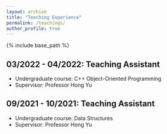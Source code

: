 ```yaml
---
layout: archive
title: "Teaching Experience"
permalink: /teachings/
author_profile: true
---
```


{% include base_path %}


03/2022 - 04/2022: Teaching Assistant
-----
  * Undergraduate course: C++ Object-Oriented Programming
  * Supervisor: Professor Hong Yu

09/2021 - 10/2021: Teaching Assistant
-----
  * Undergraduate course: Data Structures
  * Supervisor: Professor Hong Yu


  
